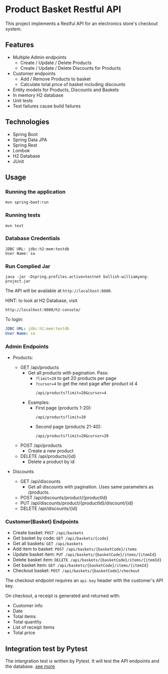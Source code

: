 
# Product Basket Restful API

This project implements a Restful API for an electronics store's checkout system.

## Features

- Multiple Admin endpoints
    - Create / Update / Delete Products
    - Create / Update / Delete Discounts for Products
- Customer endpoints
    - Add / Remove Products to basket
    - Calculate total price of basket including discounts
- Entity models for Products, Discounts and Baskets
- In memory H2 database
- Unit tests
- Test failures cause build failures

## Technologies

- Spring Boot
- Spring Data JPA
- Spring Rest
- Lombok
- H2 Database
- JUnit

## Usage

### Running the application

```
mvn spring-boot:run
```

### Running tests

```
mvn test
```

### Database Credentials

```
JDBC URL: jdbc:h2:mem:testdb  
User Name: sa
```
### Run Complied Jar

```shell
java -jar -Dspring.profiles.active=testnet bullish-williamyang-project.jar
```   

The API will be available at `http://localhost:8080`.

HINT: to look at H2 Database, visit
```shell
http://localhost:8080/h2-console/
```

To login:

```yaml
JDBC URL: jdbc:h2:mem:testdb
User Name: sa
```

### Admin Endpoints

- Products:
  - GET /api/products
    - Get all products with pagination. Pass:
      - `?limit=20` to get 20 products per page
      - `?cursor=4` to get the next page after product id 4
         ``` 
         /api/products?limit=20&cursor=4
         ```
    - Examples:
      - First page (products 1-20):
        ```
        /api/products?limit=20
        ```  
      - Second page (products 21-40):
        ```
        /api/products?limit=20&cursor=20
        ```  
  - POST /api/products
    - Create a new product
  - DELETE /api/products/{id}
    - Delete a product by id

- Discounts
  - GET /api/discounts
    - Get all discounts with pagination. Uses same parameters as /products.
  - POST /api/discounts/product/{productId}
  - PUT /api/discounts/product/{productId}/discount/{id}
  - DELETE /api/discounts/{id}

### Customer(Basket) Endpoints

- Create basket: `POST /api/baskets`
- Get basket by code: `GET /api/baskets/{code}`
- Get all baskets: `GET /api/baskets`
- Add item to basket: `POST /api/baskets/{basketCode}/items`
- Update basket item: `PUT /api/baskets/{basketCode}/items/{itemId}`
- Delete basket item: `DELETE /api/baskets/{basketCode}/items/{itemId}`
- Get basket item: `GET /api/baskets/{basketCode}/items/{itemId}`
- Checkout basket: `POST /api/baskets/{basketCode}/checkout`

The checkout endpoint requires an `api-key` header with the customer's API key.

On checkout, a receipt is generated and returned with:

- Customer info
- Date
- Total items
- Total quantity
- List of receipt items
- Total price

## Integration test by Pytest

The intergration test is written by Pytest. It will test the API endpoints and the database.
[see more](pytest/README.md)